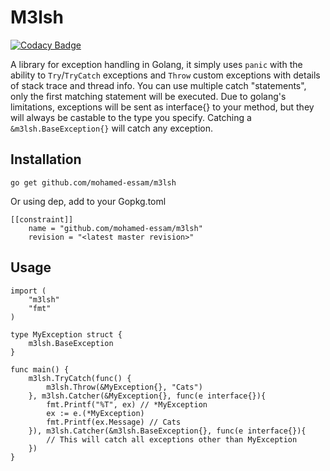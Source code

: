 # M3lsh

[![Codacy Badge](https://api.codacy.com/project/badge/Grade/63fcfa6390da47b7a5d117e6dea568b0)](https://www.codacy.com/app/messam/m3lsh?utm_source=github.com&amp;utm_medium=referral&amp;utm_content=mohamed-essam/m3lsh&amp;utm_campaign=Badge_Grade)

A library for exception handling in Golang, it simply uses `panic` with the ability to `Try`/`TryCatch` exceptions and `Throw` custom exceptions with details of stack trace and thread info.
You can use multiple catch "statements", only the first matching statement will be executed.
Due to golang's limitations, exceptions will be sent as interface{} to your method, but they will always be castable to the type you specify.
Catching a `&m3lsh.BaseException{}` will catch any exception.

## Installation

`go get github.com/mohamed-essam/m3lsh`

Or using dep, add to your Gopkg.toml

```
[[constraint]]
	name = "github.com/mohamed-essam/m3lsh"
	revision = "<latest master revision>"
```

## Usage

```
import (
	"m3lsh"
	"fmt"
)

type MyException struct {
	m3lsh.BaseException
}

func main() {
	m3lsh.TryCatch(func() {
		m3lsh.Throw(&MyException{}, "Cats")
	}, m3lsh.Catcher(&MyException{}, func(e interface{}){
		fmt.Printf("%T", ex) // *MyException
		ex := e.(*MyException)
		fmt.Printf(ex.Message) // Cats
	}), m3lsh.Catcher(&m3lsh.BaseException{}, func(e interface{}){
		// This will catch all exceptions other than MyException
	})
}
```
